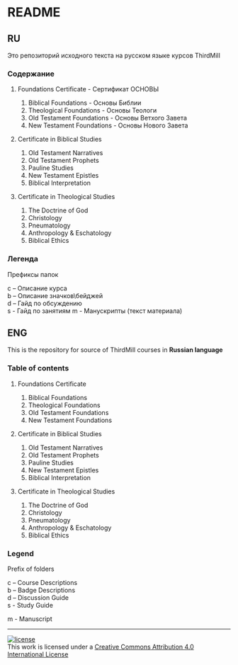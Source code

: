 # README #


## RU
Это репозиторий исходного текста на русском языке курсов ThirdMill

### Содержание ###

1. Foundations Certificate - Сертификат ОСНОВЫ

    1. Biblical Foundations - Основы Библии
    2. Theological Foundations - Основы Теологи
    3. Old Testament Foundations - Основы Ветхого Завета
    4. New Testament Foundations - Основы Нового Завета

2. Certificate in Biblical Studies

    1. Old Testament Narratives
    2. Old Testament Prophets
    3. Pauline Studies
    4. New Testament Epistles
    5. Biblical Interpretation

3. Certificate in Theological Studies

    1. The Doctrine of God
    2. Christology
    3. Pneumatology
    4. Anthropology & Eschatology
    5. Biblical Ethics

### Легенда ###
 

Префиксы папок 

c – Описание курса  
b – Описание значков\бейджей  
d – Гайд по обсуждению  
s - Гайд по занятиям
m - Манускрипты (текст материала)  

## ENG
This is the repository for source of ThirdMill courses in **Russian language**

### Table of contents ###

1. Foundations Certificate

    1. Biblical Foundations
    2. Theological Foundations
    3. Old Testament Foundations
    4. New Testament Foundations

2. Certificate in Biblical Studies

    1. Old Testament Narratives
    2. Old Testament Prophets
    3. Pauline Studies
    4. New Testament Epistles
    5. Biblical Interpretation

3. Certificate in Theological Studies

    1. The Doctrine of God
    2. Christology
    3. Pneumatology
    4. Anthropology & Eschatology
    5. Biblical Ethics

### Legend ###
 

Prefix of folders  

c – Course Descriptions  
b – Badge Descriptions  
d – Discussion Guide  
s - Study Guide

m - Manuscript  


---
    
[![license](https://i.creativecommons.org/l/by/4.0/88x31.png)](http://creativecommons.org/licenses/by/4.0/)  
This work is licensed under a [Creative Commons Attribution 4.0 International License](http://creativecommons.org/licenses/by/4.0/)

